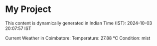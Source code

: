 # My Project

This content is dynamically generated in Indian Time (IST): 2024-10-03 20:07:57 IST


Current Weather in Coimbatore:
Temperature: 27.88 °C
Condition: mist
